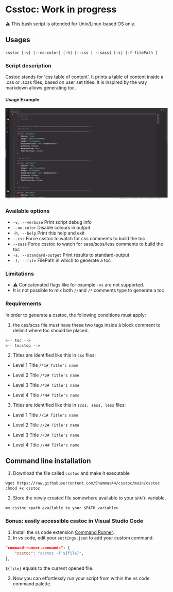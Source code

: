 # Csstoc: Work in progress 
:warning: This bash script is attended for Unix/Linux-based OS only.
## Usages 
`csstoc [-v] [--no-color] [-h] [--css | --sass] [-s] [-f filePath ]`
### Script description
Csstoc stands for 'css table of content'. It prints a table of content inside a .css or .scss files, based on user set titles. It is inspired by the way markdown allows generating toc.

#### Usage Example
![animated usage example](example.gif)
### Available options
- `-v, --verbose` Print script debug info 
- `--no-color` Disable colours in output.
- `-h, --help` Print this help and exit 
- `--css` Force csstoc to watch for css comments to build the toc   
- `--sass` Force csstoc to watch for sass/scss/less comments to build the toc   
- `-s, --standard-output` Print results to standard-output
- `-f, --file` FilePath in which to generate a toc 

### Limitations
- :warning: Concatenated flags like for example `-vs` are not supported.
- It is not possible to mix both `//`and `/*` comments type to generate a toc    

### Requirements
In order to generate a csstoc, the following conditions must apply:
1. the css/scss file must have these two tags inside à block comment to delimit where toc should be placed.
``` 
<-- toc -->
<-- tocstop -->
```
2. Titles are identified like this in `css` files:
- Level 1 Title 
`/*1# Title's name`

- Level 2 Title 
`/*2# Title's name`

- Level 3 Title 
`/*3# Title's name`

- Level 4 Title 
`/*4# Title's name`

3. Titles are identified like this in `scss, sass, less` files:
- Level 1 Title 
`//1# Title's name`

- Level 2 Title 
`//2# Title's name`

- Level 3 Title 
`//3# Title's name`

- Level 4 Title 
`//4# Title's name`
## Command line installation
1. Download the file called `csstoc` and make it executable
```
wget https://raw.githubusercontent.com/Shammas44/csstoc/main/csstoc
chmod +x csstoc
```
2. Store the newly created file somewhere available to your `$PATH` variable.
```
mv csstoc <path available to your $PATH variable>
```

### Bonus: easily accessible csstoc in Visual Studio Code
1. Install the vs code extension [Command Runner](https://github.com/edonet/vscode-command-runner).
2. In vs code, edit your `settings.json` to add your custom command.

```json 
"command-runner.commands": {
    "csstoc": "csstoc -f ${file}",
},
```

`${file}` equals to the current opened file.

3. Now you can effortlessly run your script from within the vs code command palette.